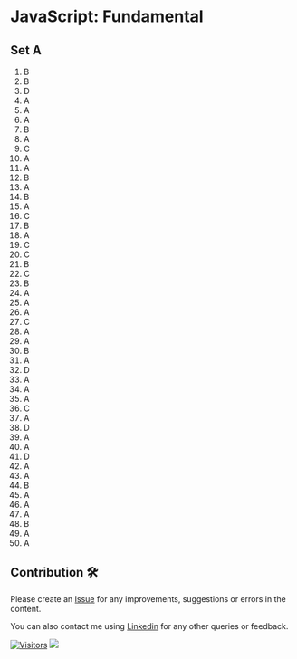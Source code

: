 # JavaScript: Fundamental

## Set A
1. B
2. B
3. D
4. A
5. A
6. A
7. B
8. A
9. C
10. A
11. A
12. B
13. A
14. B
15. A
16. C
17. B
18. A
19. C
20. C
21. B
22. C
23. B
24. A
25. A
26. A
27. C
28. A
29. A 
30. B
31. A
32. D
33. A
34. A
35. A
36. C
37. A
38. D
39. A
40. A
41. D
42. A
43. A
44. B
45. A
46. A
47. A
48. B
49. A
50. A

## Contribution 🛠️
Please create an [Issue](https://github.com/drshahizan/learn-php/issues) for any improvements, suggestions or errors in the content.

You can also contact me using [Linkedin](https://www.linkedin.com/in/drshahizan/) for any other queries or feedback.

[![Visitors](https://api.visitorbadge.io/api/visitors?path=https%3A%2F%2Fgithub.com%2Fdrshahizan&labelColor=%23697689&countColor=%23555555&style=plastic)](https://visitorbadge.io/status?path=https%3A%2F%2Fgithub.com%2Fdrshahizan)
![](https://hit.yhype.me/github/profile?user_id=81284918)



